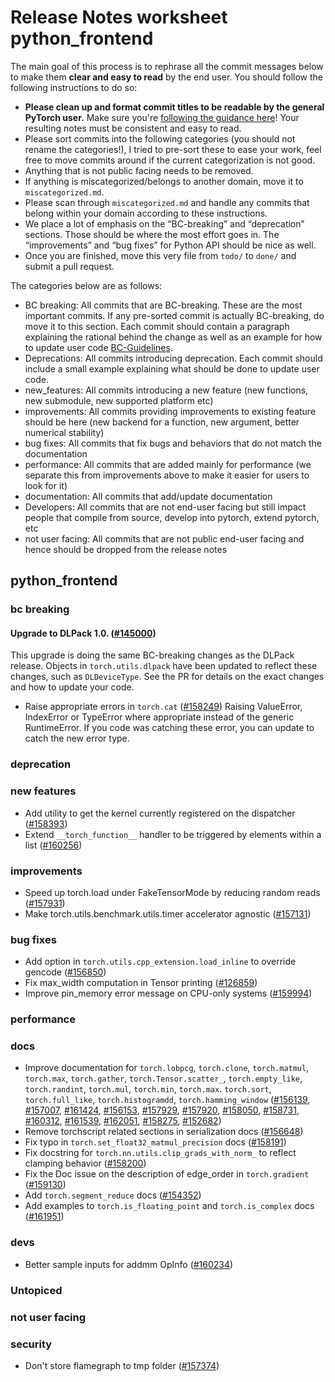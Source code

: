 
# Release Notes worksheet python_frontend

The main goal of this process is to rephrase all the commit messages below to make them **clear and easy to read** by the end user. You should follow the following instructions to do so:

* **Please clean up and format commit titles to be readable by the general PyTorch user.** Make sure you're [following the guidance here](https://docs.google.com/document/d/14OmgGBr1w6gl1VO47GGGdwrIaUNr92DFhQbY_NEk8mQ/edit)! Your resulting notes must be consistent and easy to read.
* Please sort commits into the following categories (you should not rename the categories!), I tried to pre-sort these to ease your work, feel free to move commits around if the current categorization is not good.
* Anything that is not public facing needs to be removed.
* If anything is miscategorized/belongs to another domain, move it to `miscategorized.md`.
* Please scan through `miscategorized.md` and handle any commits that belong within your domain according to these instructions.
* We place a lot of emphasis on the “BC-breaking” and “deprecation” sections. Those should be where the most effort goes in. The “improvements” and “bug fixes” for Python API should be nice as well.
* Once you are finished, move this very file from `todo/` to `done/` and submit a pull request.

The categories below are as follows:

* BC breaking: All commits that are BC-breaking. These are the most important commits. If any pre-sorted commit is actually BC-breaking, do move it to this section. Each commit should contain a paragraph explaining the rational behind the change as well as an example for how to update user code [BC-Guidelines](https://docs.google.com/document/d/14OmgGBr1w6gl1VO47GGGdwrIaUNr92DFhQbY_NEk8mQ/edit#heading=h.a9htwgvvec1m).
* Deprecations: All commits introducing deprecation. Each commit should include a small example explaining what should be done to update user code.
* new_features: All commits introducing a new feature (new functions, new submodule, new supported platform etc)
* improvements: All commits providing improvements to existing feature should be here (new backend for a function, new argument, better numerical stability)
* bug fixes: All commits that fix bugs and behaviors that do not match the documentation
* performance: All commits that are added mainly for performance (we separate this from improvements above to make it easier for users to look for it)
* documentation: All commits that add/update documentation
* Developers: All commits that are not end-user facing but still impact people that compile from source, develop into pytorch, extend pytorch, etc
* not user facing: All commits that are not public end-user facing and hence should be dropped from the release notes

## python_frontend
### bc breaking
#### Upgrade to DLPack 1.0. ([#145000](https://github.com/pytorch/pytorch/pull/145000))

This upgrade is doing the same BC-breaking changes as the DLPack release.
Objects in `torch.utils.dlpack` have been updated to reflect these changes, such as `DLDeviceType`.
See the PR for details on the exact changes and how to update your code.


- Raise appropriate errors in `torch.cat` ([#158249](https://github.com/pytorch/pytorch/pull/158249))
Raising ValueError, IndexError or TypeError where appropriate instead of the generic RuntimeError.
If you code was catching these error, you can update to catch the new error type.

### deprecation
### new features
- Add utility to get the kernel currently registered on the dispatcher ([#158393](https://github.com/pytorch/pytorch/pull/158393))
- Extend `__torch_function__` handler to be triggered by elements within a list ([#160256](https://github.com/pytorch/pytorch/pull/160256))

### improvements
- Speed up torch.load under FakeTensorMode by reducing random reads ([#157931](https://github.com/pytorch/pytorch/pull/157931))
- Make torch.utils.benchmark.utils.timer accelerator agnostic ([#157131](https://github.com/pytorch/pytorch/pull/157131))


### bug fixes
- Add option in `torch.utils.cpp_extension.load_inline` to override gencode ([#156850](https://github.com/pytorch/pytorch/pull/156850))
- Fix max_width computation in Tensor printing ([#126859](https://github.com/pytorch/pytorch/pull/126859))
- Improve pin_memory error message on CPU-only systems ([#159994](https://github.com/pytorch/pytorch/pull/159994))

### performance
### docs
- Improve documentation for `torch.lobpcg`, `torch.clone`, `torch.matmul`, `torch.max`, `torch.gather`, `torch.Tensor.scatter_`, `torch.empty_like`, `torch.randint`, `torch.mul`, `torch.min`, `torch.max`. `torch.sort`, `torch.full_like`, `torch.histogramdd`, `torch.hamming_window` ([#156139](https://github.com/pytorch/pytorch/pull/156139), [#157007](https://github.com/pytorch/pytorch/pull/157007), [#161424](https://github.com/pytorch/pytorch/pull/161424), [#156153](https://github.com/pytorch/pytorch/pull/156153), [#157929](https://github.com/pytorch/pytorch/pull/157929), [#157920](https://github.com/pytorch/pytorch/pull/157920), [#158050](https://github.com/pytorch/pytorch/pull/158050), [#158731](https://github.com/pytorch/pytorch/pull/158731), [#160312](https://github.com/pytorch/pytorch/pull/160312), [#161539](https://github.com/pytorch/pytorch/pull/161539), [#162051](https://github.com/pytorch/pytorch/pull/162051), [#158275](https://github.com/pytorch/pytorch/pull/158275), [#152682](https://github.com/pytorch/pytorch/pull/152682))
- Remove torchscript related sections in serialization docs ([#156648](https://github.com/pytorch/pytorch/pull/156648))
- Fix typo in `torch.set_float32_matmul_precision` docs ([#158191](https://github.com/pytorch/pytorch/pull/158191))
- Fix docstring for `torch.nn.utils.clip_grads_with_norm_` to reflect clamping behavior ([#158200](https://github.com/pytorch/pytorch/pull/158200))
- Fix the Doc issue on the description of edge_order in `torch.gradient` ([#159130](https://github.com/pytorch/pytorch/pull/159130))
- Add `torch.segment_reduce` docs ([#154352](https://github.com/pytorch/pytorch/pull/154352))
- Add examples to `torch.is_floating_point` and `torch.is_complex` docs ([#161951](https://github.com/pytorch/pytorch/pull/161951))

### devs
- Better sample inputs for addmm OpInfo ([#160234](https://github.com/pytorch/pytorch/pull/160234))

### Untopiced
### not user facing
### security
- Don't store flamegraph to tmp folder ([#157374](https://github.com/pytorch/pytorch/pull/157374))
